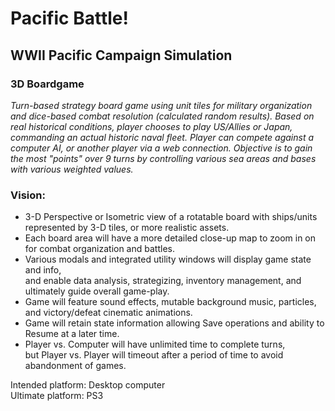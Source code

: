 # Pacific Battle!

## WWII Pacific Campaign Simulation
### 3D Boardgame
 
*Turn-based strategy board game using unit tiles for military organization and dice-based combat resolution (calculated random results).*
*Based on real historical conditions, player chooses to play US/Allies or Japan, commanding an actual historic naval fleet.*
*Player can compete against a computer AI, or another player via a web connection.*
*Objective is to gain the most "points" over 9 turns by controlling various sea areas and bases with various weighted values.*  



### Vision:
- 3-D Perspective or Isometric view of a rotatable board with ships/units represented by 3-D tiles, or more realistic assets. 
- Each board area will have a more detailed close-up map to zoom in on for combat organization and battles. 
- Various modals and integrated utility windows will display game state and info,  
  and enable data analysis, strategizing, inventory management, and ultimately guide overall game-play. 
- Game will feature sound effects, mutable background music, particles, and victory/defeat cinematic animations.
- Game will retain state information allowing Save operations and ability to Resume at a later time.
- Player vs. Computer will have unlimited time to complete turns,  
  but Player vs. Player will timeout after a period of time to avoid abandonment of games.  
  
Intended platform: Desktop computer  
Ultimate platform: PS3
